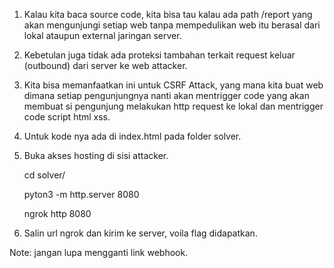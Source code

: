 

1. Kalau kita baca source code, kita bisa tau kalau ada path /report yang akan mengunjungi setiap web tanpa mempedulikan web itu berasal dari lokal ataupun external jaringan server.

2. Kebetulan juga tidak ada proteksi tambahan terkait request keluar (outbound) dari server ke web attacker.

3. Kita bisa memanfaatkan ini untuk CSRF Attack, yang mana kita buat web dimana setiap pengunjungnya nanti akan mentrigger code yang akan membuat si pengunjung melakukan http request ke lokal dan mentrigger code script html xss.

4. Untuk kode nya ada di index.html pada folder solver.

5. Buka akses hosting di sisi attacker.

   cd solver/

   pyton3 -m http.server 8080


   ngrok http 8080

6. Salin url ngrok dan kirim ke server, voila flag didapatkan.

Note: jangan lupa mengganti link webhook.

